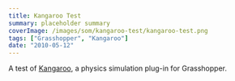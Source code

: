 ```yaml
---
title: Kangaroo Test
summary: placeholder summary
coverImage: /images/som/kangaroo-test/kangaroo-test.png
tags: ["Grasshopper", "Kangaroo"]
date: "2010-05-12"
---
```


A test of [Kangaroo](http://www.food4rhino.com/project/kangaroo), a physics simulation plug-in for Grasshopper.
